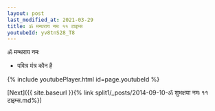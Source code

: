 ```yaml
---
layout: post
last_modified_at: 2021-03-29
title: ॐ मन्थराय नमः ११ टाइम्स
youtubeId: yv8tnS28_T8
---
```

 
 
 ॐ मन्थराय नमः  
 
 -  पवित्र मंत्र कौन है 
 
  
 
  
 
 
 
 
 
 


{% include youtubePlayer.html id=page.youtubeId %}
 
[Next]({{ site.baseurl }}{% link  split1/_posts/2014-09-10-ॐ शुभक्षया नमः ११ टाइम्स.md%})
 
